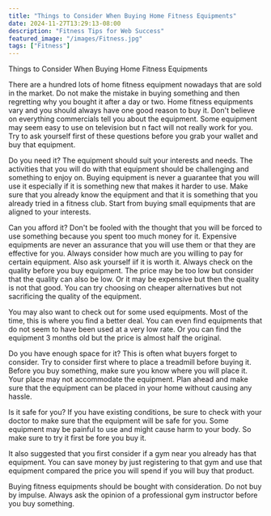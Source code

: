 ```yaml
---
title: "Things to Consider When Buying Home Fitness Equipments"
date: 2024-11-27T13:29:13-08:00
description: "Fitness Tips for Web Success"
featured_image: "/images/Fitness.jpg"
tags: ["Fitness"]
---
```


Things to Consider When Buying Home Fitness Equipments

There are a hundred lots of home fitness equipment nowadays that are sold in the market. Do not make the mistake in buying something and then regretting why you bought it after a day or two. Home fitness equipments vary and you should always have one good reason to buy it. Don't believe on everything commercials tell you about the equipment. Some equipment may seem easy to use on television but n fact will not really work for you. Try to ask yourself first of these questions before you grab your wallet and buy that equipment.

Do you need it? The equipment should suit your interests and needs. The activities that you will do with that equipment should be challenging and something to enjoy on. Buying equipment is never a guarantee that you will use it especially if it is something new that makes it harder to use. Make sure that you already know the equipment and that it is something that you already tried in a fitness club. Start from buying small equipments that are aligned to your interests.

Can you afford it? Don't be fooled with the thought that you will be forced to use something because you spent too much money for it. Expensive equipments are never an assurance that you will use them or that they are effective for you.  Always consider how much are you willing to pay for certain equipment. Also ask yourself iif it is worth it. Always check on the quality before you buy equipment. The price may be too low but consider that the quality can also be low. Or it may be expensive but then the quality is not that good. You can try choosing on cheaper alternatives but not sacrificing the quality of the equipment.

You may also want to check out for some used equipments. Most of the time, this is where you find a better deal. You can even find equipments that do not seem to have been used at a very low rate. Or you can find the equipment 3 months old but the price is almost half the original.

Do you have enough space for it? This is often what buyers forget to consider. Try to consider first where to place a treadmill before buying it. Before you buy something, make sure you know where you will place it. Your place may not accommodate the equipment. Plan ahead and make sure that the equipment can be placed in your home without causing any hassle.

Is it safe for you? If you have existing conditions, be sure to check with your doctor to make sure that the equipment will be safe for you. Some equipment may be painful to use and might cause harm to your body. So make sure to try it first be fore you buy it.

It also suggested that you first consider if a gym near you already has that equipment.  You can save money by just registering to that gym and use that equipment compared the price you will spend if you will buy that product.

Buying fitness equipments should be bought with consideration. Do not buy by impulse. Always ask the opinion of a professional gym instructor before you buy something. 



